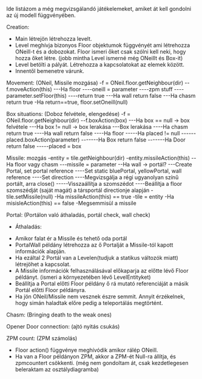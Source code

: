 Ide listázom a még megvizsgálandó játékelemeket, amiket át kell gondolni az új modell függvényében.

Creation:
 - Main létrejön létrehozza levelt.
 - Level meghívja bizonyos Floor objektumok függvényét ami létrehozza ONeill-t és a dobozokat. Floor ismeri őket csak szólni kell neki, hogy hozza őket létre. (jobb mintha Level ismerné még ONeillt és Box-it)
 - Level betölti a pályát. Létrehozza a kapcsolatokat az elemek között.
 - Innentől bemenetre várunk.

Movement: (ONeil, Missile mozgása)
-f = ONeil.floor.getNeighbour(dir)
--f.moveAction(this)
---Ha floor
----oneill = parameter
----zpm stuff
----parameter.setFloor(this)
----return true
---Ha wall return false
---Ha chasm return true
-Ha return==true, floor.setOneill(null)

Box situations: (Doboz felvétele, elengedése)
-f = ONeil.floor.getNeighbour(dir)
--f.boxAction(box)
---Ha box == null -> box felvétele
---Ha box != null -> box lerakása
---Box lerakása
----Ha chasm return true
----Ha wall return false
----Ha floor
-----Ha placed != null
------placed.boxAction(parameter)
-------Ha Box return false
-------Ha Door return false
-----placed = box

Missile: mozgás
-entity = tile.getNeighbour(dir)
-entity.missileAction(this)
--Ha floor vagy chasm
---missile = parameter
--Ha wall -> portál?
---Create Portal, set portal reference
----Set static bluePortal, yellowPortal, wall reference
----Set direction
----Megvizsgálja a régi ugyanolyan színű portált, arra close()
-----Visszaállítja a szomszédot
----Beállítja a floor szomszédját (saját magát) a társportál directionje alapján
-tile.setMissile(null)
-Ha missileAction(this) == true
-tile = entity
-Ha misisleAction(this) == false
-Megsemmisül a missile


Portal: (Portálon való áthaladás, portál check, wall check)
 - Áthaladás:
  + Amikor falat ér a Missile és tehető oda portál
  + PortalWall példány létrehozza az ő Portalját a Missile-tól kapott információk alapján.
  + Ha ezáltal 2 Portál van a Levelen(tudjuk a statikus változók miatt) létrejöhet a kapcsolat.
  + A Missile információk felhasználásával előkaparja az előtte lévő Floor példányt. (ismeri a környezetében lévő LevelEntityket)
  + Beállítja a Portal előtti Floor példány ő rá mutató referenciáját a másik Portál előtti Floor példányra.
  + Ha jön ONeil/Missile nem vesznek észre semmit. Annyit érzékelnek, hogy simán haladtak előre pedig a teleportálás megtörtént.

Chasm: (Bringing death to the weak ones)

Opener Door connection: (ajtó nyitás csukás)

ZPM count: (ZPM számolás)
 - Floor action() függvénye meghívódik amikor rálép ONeill.
 - Ha van a Floor példányon ZPM, akkor a ZPM-ét Null-ra állítja, és zpmcountert csökkenti. (még nem gondoltam át, csak kezdetlegesen beleraktam az osztálydiagramba)